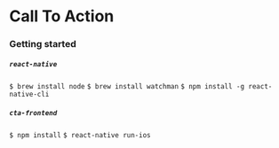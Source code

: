 # Call To Action
### Getting started
##### `react-native`
`$ brew install node`
`$ brew install watchman`
`$ npm install -g react-native-cli`
##### `cta-frontend`
`$ npm install`
`$ react-native run-ios`

